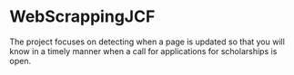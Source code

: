 # WebScrappingJCF
The project focuses on detecting when a page is updated so that you will know in a timely manner when a call for applications for scholarships is open.
